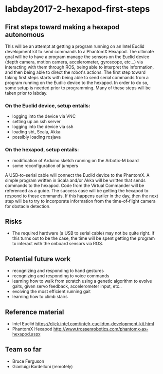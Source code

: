 # labday2017-2-hexapod-first-steps

## First steps toward making a hexapod autonomous

This will be an attempt at getting a program running on an Intel Euclid development kit to send commands to a PhantomX Hexapod.  The ultimate goal will be to have a program manage the sensors on the Euclid device (depth camera, motion camera, accelerometer, gyroscope, etc...) via interacting with them through ROS, being able to interpret the information, and then being able to direct the robot's actions.  The first step toward taking first steps starts with being able to send serial commands from a program running on the Eudlic device to the hexapod.  In order to do so, some setup is needed prior to programming.  Many of these steps will be taken prior to labday.

### On the Euclid device, setup entails:

* logging into the device via VNC
* setting up an ssh server
* logging into the device via ssh
* loading sbt, Scala, Akka
* possibly loading rosjava

### On the hexapod, setup entails:

* modification of Arduino sketch running on the Arbotix-M board
* some reconfiguration of jumpers

A USB-to-serial cable will connect the Euclid device to the PhantomX.  A simple program written in Scala and/or Akka will be written that sends commands to the hexapod.  Code from the Virtual Commander will be referenced as a guide.  The success case will be getting the hexapod to respond to those commands.  If this happens earlier in the day, then the next step will be to try to incorporate information from the time-of-flight camera for obstacle detection.

## Risks

* The required hardware (a USB to serial cable) may not be quite right.  If this turns out to be the case, the time will be spent getting the program to interact with the onboard sensors via ROS.

## Potential future work

* recognizing and responding to hand gestures
* recognizing and responding to voice commands
* learning how to walk from scratch using a genetic algorithm to evolve gaits, given servo feedback, accelerometer input, etc..
* evolving the most efficient running gait
* learning how to climb stairs

## Reference material
* Intel Euclid  https://click.intel.com/intelr-euclidtm-development-kit.html
* PhantomX Hexapod http://www.trossenrobotics.com/phantomx-ax-hexapod.aspx

## Team so far
* Bruce Ferguson
* Gianluigi Bardelloni (remotely)

